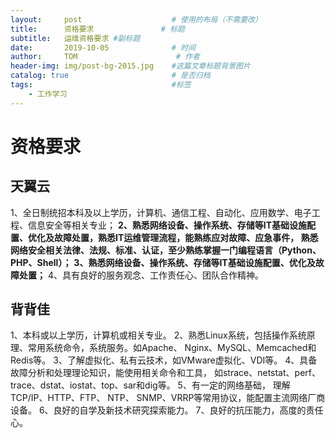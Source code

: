 ```yaml
---
layout:     post                    # 使用的布局（不需要改）
title:      资格要求               # 标题 
subtitle:   运维资格要求 #副标题
date:       2019-10-05              # 时间
author:     TOM                      # 作者
header-img: img/post-bg-2015.jpg    #这篇文章标题背景图片
catalog: true                       # 是否归档
tags:                               #标签
    - 工作学习
---
```


# 资格要求

## 天翼云

1、全日制统招本科及以上学历，计算机、通信工程、自动化、应用数学、电子工程、信息安全等相关专业；
**2、熟悉网络设备、操作系统、存储等IT基础设施配置、优化及故障处置，熟悉IT运维管理流程，能熟练应对故障、应急事件， 熟悉网络安全相关法律、法规、标准、认证，至少熟练掌握一门编程语言（Python、PHP、Shell）；**
**3、熟悉网络设备、操作系统、存储等IT基础设施配置、优化及故障处置；**
4、具有良好的服务观念、工作责任心、团队合作精神。

## 背背佳

1、本科或以上学历，计算机或相关专业。 
2、熟悉Linux系统，包括操作系统原理、常用系统命令，系统服务。如Apache、 Nginx、MySQL、Memcached和Redis等。 
3、了解虚拟化、私有云技术，如VMware虚拟化、VDI等。 
4、具备故障分析和处理理论知识，能使用相关命令和工具， 如strace、netstat、perf、trace、dstat、iostat、top、sar和dig等。 
5、有一定的网络基础， 理解TCP/IP、HTTP、FTP、 NTP、 SNMP、VRRP等常用协议，能配置主流网络厂商设备。 
6、良好的自学及新技术研究探索能力。 
7、良好的抗压能力，高度的责任心。